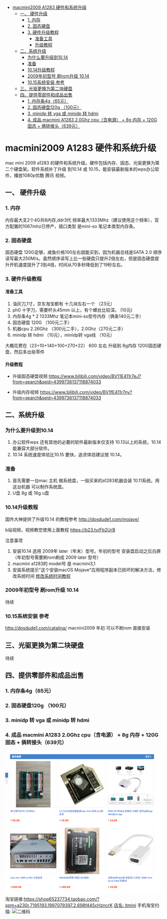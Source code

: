 

<!-- @import "[TOC]" {cmd="toc" depthFrom=1 depthTo=6 orderedList=false} -->
<!-- code_chunk_output -->

- [macmini2009 A1283 硬件和系统升级](#macmini2009-a1283-硬件和系统升级)
  - [一、 硬件升级](#一-硬件升级)
    - [1. 内存](#1-内存)
    - [2. 固态硬盘](#2-固态硬盘)
    - [3. 硬件升级教程](#3-硬件升级教程)
      - [准备工具](#准备工具)
      - [升级教程](#升级教程)
  - [二、系统升级](#二-系统升级)
    - [为什么要升级到10.14](#为什么要升级到1014)
    - [准备](#准备)
    - [10.14升级教程](#1014升级教程)
    - [2009年初型号 刷rom升级 10.14](#2009年初型号-刷rom升级-1014)
    - [10.15系统安装 参考](#1015系统安装-参考)
  - [三、光驱更换为第二块硬盘](#三-光驱更换为第二块硬盘)
  - [四、提供零部件和成品出售](#四-提供零部件和成品出售)
    - [1. 内存条4g（65元）](#1-内存条4g65元)
    - [2. 固态硬盘120g （100元）](#2-固态硬盘120g-100元)
    - [3. minidp 转 vga 或 minidp 转 hdmi](#3-minidp-转-vga-或-minidp-转-hdmi)
    - [4. 成品 macmini A1283 2.0Ghz cpu（含电源） + 8g 内存 + 120G 固态 + 俩转接头（639元）](#4-成品-macmini-a1283-20ghz-cpu含电源-8g-内存-120g-固态-俩转接头639元)

<!-- /code_chunk_output -->


# macmini2009 A1283 硬件和系统升级
mac mini 2009 a1283 的硬件和系统升级。硬件包括内存、固态、光驱更换为第二个硬盘架。软件系统补丁升级 到10.14 或 10.15，能安装最新版本的wps办公软件，播放1080p优酷 腾讯 视频。


## 一、 硬件升级
### 1. 内存
内存最大支2个4G共8内存,ddr3代 频率最大1333Mhz（建议使用这个频率），官方配置的1067mhz已停产，插口类型 是mini-so 笔记本类型内存条。
### 2. 固态硬盘
固态硬盘 120G足够，咸鱼价格100左右就能买到，因为机器总线是SATA 2.0 顺序读写最大250M/s。虽然顺序读写上比一些硬盘只提升2倍左右，但是固态硬盘提升开机速度提升了3到4倍，时间从70多秒降低到了19秒左右。
### 3. 硬件升级教程
#### 准备工具
1. 油灰刀,1寸，京东淘宝都有 十几块左右一个 （23元）
2. ph0 十字刀，需要杆头45mm 以上，有个螺丝比较深。 (10元)
3. 内存条4g * 2 1333Mhz 笔记本mini-so型号内存（俩条140元二手）
4. 固态硬盘 120G （100元二手）
5. 机器cpu 2.26Ghz （300元二手），2.0Ghz（270元二手）
6. minidp 转 hdmi （10元），minidp转 vga线 （10元）

大概花费在（23+10+140+100+270+22） 600 左右 升级到 8g内存 120G固态硬盘，然后多出些零件

#### 升级教程

* 升级固态硬盘视频
https://www.bilibili.com/video/BV11E411r7eJ?from=search&seid=4399736137118874033

* 升级内存视频
https://www.bilibili.com/video/BV1fE411r7ny?from=search&seid=4399736137118874033

## 二、系统升级
### 为什么要升级到10.14
1. 办公软件wps 还有其他的必要的软件最新版本仅支持 10.13以上的系统，10.14能兼容大部分软件。
2. 10.14 系统速度体验比10.15 要快，追求体验建议按 10.14。
### 准备

1. 首先需要一台mac 主机 做系统盘，一般买来的a1283机器会装 10.11系统。用这台机器 可以制作系统盘。
2. U盘 8g 或 16g u盘

### 10.14升级教程
国外大神提供了升级10.14 的教程参考
http://dosdude1.com/mojave/

b站视频，视频教您使用上面教程
https://b23.tv/Fb2UrB



注意事项

1. 安装10.14 选用 2009年 later（年末）型号。年初的型号 安装盘启动之后白屏（年初型号需要刷rom刷成 2009 later 型号）
2. macmini a1283的 model号 是 macmini3,1
3. 安装系统提示"这个安装macOS Mojave"应用程序副本已损坏的解决方法，修改系统时间
[修改系统时间教程](1993la.com/articles/27.aspx)

### 2009年初型号 刷rom升级 10.14
待续

### 10.15系统安装 参考
http://dosdude1.com/catalina/
macnini2009 年初 可以不刷rom 直接安装
## 三、光驱更换为第二块硬盘                                         
待续

## 四、提供零部件和成品出售

### 1. 内存条4g（65元）
### 2. 固态硬盘120g （100元）
### 3. minidp 转 vga 或 minidp 转 hdmi
### 4. 成品 macmini A1283 2.0Ghz cpu（含电源） + 8g 内存 + 120G 固态 + 俩转接头（639元）
![](img/WechatIMG60.png)
淘宝链接:https://shop65237734.taobao.com/?spm=a230r.7195193.1997079397.2.698f445cHzncrK
[店名: itmini](https://shop65237734.taobao.com/?spm=a230r.7195193.1997079397.2.698f445cHzncrK)
手机淘宝扫描:
![二维码](https://img.alicdn.com/imgextra/O1CN01kbcGyv1rOvI1TWgc8_!!6000000005622-2-xcode.png)
